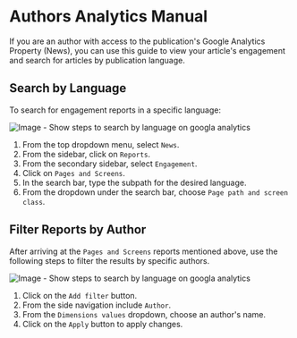 # Authors Analytics Manual

If you are an author with access to the publication's Google Analytics Property (News), you can use this guide to view your article's engagement and search for articles by publication language.

## Search by Language

To search for engagement reports in a specific language:

![Image - Show steps to search by language on googla analytics](https://contribute.freecodecamp.org/images/google-analytics/search-by-language.png)

1. From the top dropdown menu, select `News`.
1. From the sidebar, click on `Reports`.
1. From the secondary sidebar, select `Engagement`.
1. Click on `Pages and Screens`.
1. In the search bar, type the subpath for the desired language.
1. From the dropdown under the search bar, choose `Page path and screen class`.

## Filter Reports by Author

After arriving at the `Pages and Screens` reports mentioned above, use the following steps to filter the results by specific authors.

![Image - Show steps to search by language on googla analytics](https://contribute.freecodecamp.org/images/google-analytics/filter-by-author.png)

1. Click on the `Add filter` button.
1. From the side navigation include `Author`.
1. From the `Dimensions values` dropdown, choose an author's name.
1. Click on the `Apply` button to apply changes.
